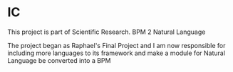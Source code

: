 # IC
This project is part of Scientific Research. BPM 2 Natural Language 

The project began as Raphael's Final Project and I am now responsible for including more languages to its framework and 
make a module for Natural Language be converted into a BPM

